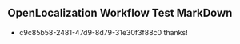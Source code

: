 ## OpenLocalization Workflow Test MarkDown
* c9c85b58-2481-47d9-8d79-31e30f3f88c0 thanks!

<!--HONumber=Jul16_HO2-->


